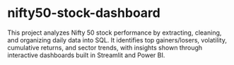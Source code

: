 # nifty50-stock-dashboard
This project analyzes Nifty 50 stock performance by extracting, cleaning, and organizing daily data into SQL. It identifies top gainers/losers, volatility, cumulative returns, and sector trends, with insights shown through interactive dashboards built in Streamlit and Power BI.
